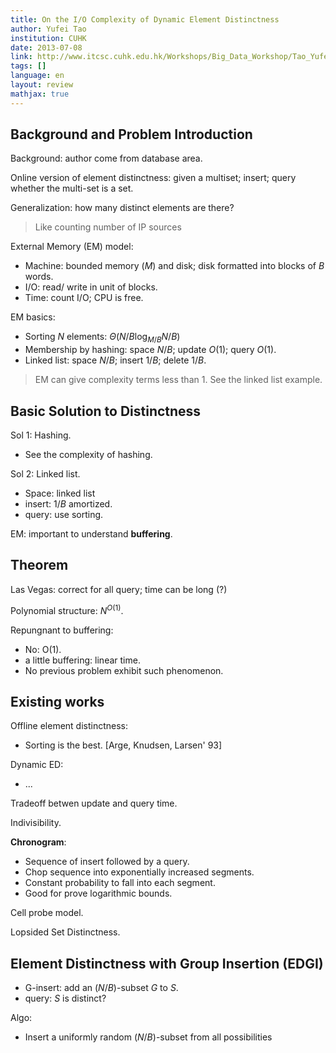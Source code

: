 ```yaml
---
title: On the I/O Complexity of Dynamic Element Distinctness
author: Yufei Tao
institution: CUHK
date: 2013-07-08
link: http://www.itcsc.cuhk.edu.hk/Workshops/Big_Data_Workshop/Tao_Yufei.html 
tags: []
language: en
layout: review
mathjax: true
---
```


## Background and Problem Introduction

Background: author come from database area. 

Online version of element distinctness: 
given a multiset; insert; query whether the multi-set is a set.

Generalization:
how many distinct elements are there?

> Like counting number of IP sources

External Memory (EM) model:

   * Machine: bounded memory ($M$) and disk; disk formatted into blocks of $B$ words.
   * I/O: read/ write in unit of blocks.
   * Time: count I/O; CPU is free.

EM basics:

   * Sorting $N$ elements: $\Theta(N/B \log_{M/B} N/B)$
   * Membership by hashing:
   space $N/B$; update $O(1)$; query $O(1)$.
   * Linked list:
   space $N/B$;
   insert $1/B$;
   delete $1/B$.
   
> EM can give complexity terms less than 1. See the linked list example.

## Basic Solution to Distinctness

Sol 1: Hashing.

   * See the complexity of hashing.

Sol 2: Linked list.

   * Space: linked list
   * insert: $1/B$ amortized.
   * query: use sorting.

EM: important to understand **buffering**.

## Theorem

Las Vegas: correct for all query; time can be long (?)

Polynomial structure: $N^{O(1)}$.

Repungnant to buffering:

   * No: O(1).
   * a little buffering: linear time.
   * No previous problem exhibit such phenomenon.

## Existing works

Offline element distinctness:

   * Sorting is the best. [Arge, Knudsen, Larsen' 93]

Dynamic ED:

   * ...

Tradeoff betwen update and query time.

Indivisibility.

**Chronogram**:

   * Sequence of insert followed by a query.
   * Chop sequence into exponentially increased segments.
   * Constant probability to fall into each segment.
   * Good for prove logarithmic bounds.

Cell probe model.

Lopsided Set Distinctness.

## Element Distinctness with Group Insertion (EDGI)

   * G-insert: add an $(N/B)$-subset $G$ to $S$.
   * query: $S$ is distinct?

Algo:

   * Insert a uniformly random  $(N/B)$-subset
   from all possibilities


